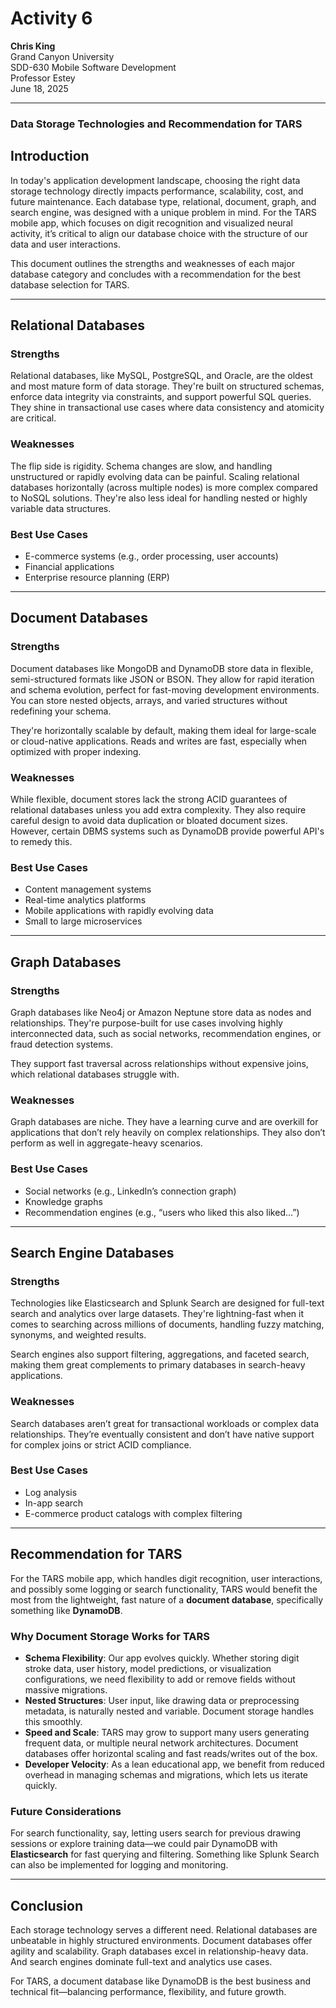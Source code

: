 # Activity 6  
**Chris King**  
Grand Canyon University  
SDD-630 Mobile Software Development  
Professor Estey  
June 18, 2025 

---


### Data Storage Technologies and Recommendation for TARS

## Introduction

In today's application development landscape, choosing the right data storage technology directly impacts performance, scalability, cost, and future maintenance. Each database type, relational, document, graph, and search engine, was designed with a unique problem in mind. For the TARS mobile app, which focuses on digit recognition and visualized neural activity, it’s critical to align our database choice with the structure of our data and user interactions.

This document outlines the strengths and weaknesses of each major database category and concludes with a recommendation for the best database selection for TARS.

---

## Relational Databases

### Strengths
Relational databases, like MySQL, PostgreSQL, and Oracle, are the oldest and most mature form of data storage. They're built on structured schemas, enforce data integrity via constraints, and support powerful SQL queries. They shine in transactional use cases where data consistency and atomicity are critical.

### Weaknesses
The flip side is rigidity. Schema changes are slow, and handling unstructured or rapidly evolving data can be painful. Scaling relational databases horizontally (across multiple nodes) is more complex compared to NoSQL solutions. They're also less ideal for handling nested or highly variable data structures.

### Best Use Cases
- E-commerce systems (e.g., order processing, user accounts)
- Financial applications
- Enterprise resource planning (ERP)

---

## Document Databases

### Strengths
Document databases like MongoDB and DynamoDB store data in flexible, semi-structured formats like JSON or BSON. They allow for rapid iteration and schema evolution, perfect for fast-moving development environments. You can store nested objects, arrays, and varied structures without redefining your schema.

They're horizontally scalable by default, making them ideal for large-scale or cloud-native applications. Reads and writes are fast, especially when optimized with proper indexing.

### Weaknesses
While flexible, document stores lack the strong ACID guarantees of relational databases unless you add extra complexity. They also require careful design to avoid data duplication or bloated document sizes. However, certain DBMS systems such as DynamoDB provide powerful API's to remedy this.

### Best Use Cases
- Content management systems
- Real-time analytics platforms
- Mobile applications with rapidly evolving data
- Small to large microservices

---

## Graph Databases

### Strengths
Graph databases like Neo4j or Amazon Neptune store data as nodes and relationships. They're purpose-built for use cases involving highly interconnected data, such as social networks, recommendation engines, or fraud detection systems.

They support fast traversal across relationships without expensive joins, which relational databases struggle with.

### Weaknesses
Graph databases are niche. They have a learning curve and are overkill for applications that don’t rely heavily on complex relationships. They also don’t perform as well in aggregate-heavy scenarios.

### Best Use Cases
- Social networks (e.g., LinkedIn’s connection graph)
- Knowledge graphs
- Recommendation engines (e.g., “users who liked this also liked…”)

---

## Search Engine Databases

### Strengths
Technologies like Elasticsearch and Splunk Search are designed for full-text search and analytics over large datasets. They're lightning-fast when it comes to searching across millions of documents, handling fuzzy matching, synonyms, and weighted results.

Search engines also support filtering, aggregations, and faceted search, making them great complements to primary databases in search-heavy applications.

### Weaknesses
Search databases aren’t great for transactional workloads or complex data relationships. They’re eventually consistent and don’t have native support for complex joins or strict ACID compliance.

### Best Use Cases
- Log analysis
- In-app search
- E-commerce product catalogs with complex filtering

---

## Recommendation for TARS

For the TARS mobile app, which handles digit recognition, user interactions, and possibly some logging or search functionality, TARS would benefit the most from the lightweight, fast nature of a **document database**, specifically something like **DynamoDB**.

### Why Document Storage Works for TARS

- **Schema Flexibility**: Our app evolves quickly. Whether storing digit stroke data, user history, model predictions, or visualization configurations, we need flexibility to add or remove fields without massive migrations.
- **Nested Structures**: User input, like drawing data or preprocessing metadata, is naturally nested and variable. Document storage handles this smoothly.
- **Speed and Scale**: TARS may grow to support many users generating frequent data, or multiple neural network architectures. Document databases offer horizontal scaling and fast reads/writes out of the box.
- **Developer Velocity**: As a lean educational app, we benefit from reduced overhead in managing schemas and migrations, which lets us iterate quickly.

### Future Considerations

For search functionality, say, letting users search for previous drawing sessions or explore training data—we could pair DynamoDB with **Elasticsearch** for fast querying and filtering. Something like Splunk Search can also be implemented for logging and monitoring.

---

## Conclusion

Each storage technology serves a different need. Relational databases are unbeatable in highly structured environments. Document databases offer agility and scalability. Graph databases excel in relationship-heavy data. And search engines dominate full-text and analytics use cases.

For TARS, a document database like DynamoDB is the best business and technical fit—balancing performance, flexibility, and future growth.

